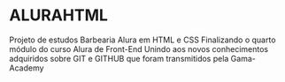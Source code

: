 # ALURAHTML
Projeto de estudos Barbearia Alura em HTML e CSS
Finalizando o quarto módulo do curso Alura de Front-End
Unindo aos novos conhecimentos adquiridos sobre GIT e GITHUB que foram transmitidos pela Gama-Academy
